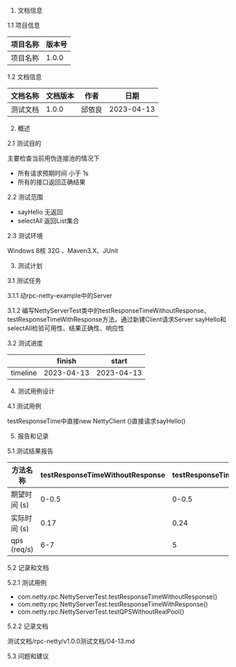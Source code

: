 1. 文档信息

1.1 项目信息

|项目名称| 版本号   |
|---|-------|
|项目名称| 1.0.0 |


1.2 文档信息

|文档名称| 文档版本  | 作者  |日期|
|---|-------|-----|---|
|测试文档| 1.0.0 | 邱依良 |2023-04-13|


2. 概述

2.1 测试目的

主要检查当前用伪连接池的情况下
- 所有请求预期时间 小于 1s
- 所有的接口返回正确结果

2.2 测试范围

- sayHello 无返回
- selectAll 返回List集合

2.3 测试环境

Windows 8核 32G 、Maven3.X、JUnit


3. 测试计划

3.1 测试任务

3.1.1 动rpc-netty-example中的Server

3.1.2 编写NettyServerTest类中的testResponseTimeWithoutResponse、testResponseTimeWithResponse方法，通过新建Client请求Server
sayHello和selectAll检验可用性、结果正确性、响应性

3.2 测试进度

|| finish     | start |
|----|------------| ---- |
|timeline | 2023-04-13 | 2023-04-13 |

4. 测试用例设计

4.1 测试用例

testResponseTime中直接new NettyClient ()直接请求sayHello()

5. 报告和记录

5.1 测试结果报告

| 方法名称        | testResponseTimeWithoutResponse | testResponseTimeWithResponse | testQPSWithoutRealPool |
|-------------|---------------------------------|--------------------|------------------------|
| 期望时间 (s)    | 0-0.5                           | 0-0.5              | 1-2s                   |
| 实际时间 (s)    | 0.17                            | 0.24               | 出现死锁，仅出现一次打印           |
| qps (req/s) | 6-7                             | 5                  |                        |


5.2 记录和文档

5.2.1 测试用例
- com.netty.rpc.NettyServerTest.testResponseTimeWithoutResponse()
- com.netty.rpc.NettyServerTest.testResponseTimeWithResponse()
- com.netty.rpc.NettyServerTest.testQPSWithoutRealPool()

5.2.2 记录文档

测试文档/rpc-netty/v1.0.0测试文档/04-13.md

5.3 问题和建议


